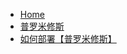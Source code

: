 <!-- docs/_sidebar.md -->

* [Home](/)
* [普罗米修斯](2024年12月26日/普罗米修斯.md)
* [如何部署【普罗米修斯】](2024年12月26日/如何部署【普罗米修斯】.md)
